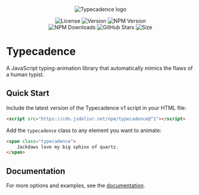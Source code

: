 <p style='text-align:center'>
    <img src='https://typecadence.colemarshall.net/images/typecadence_logo.svg' alt='Typecadence logo'>
</p>

<p style='text-align:center'>
    <img src='https://img.shields.io/npm/l/typecadence?style=for-the-badge' alt='License'>
    <img src='https://img.shields.io/github/package-json/v/ccmars/typecadence/main?style=for-the-badge' alt='Version'>
    <img src='https://img.shields.io/npm/v/typecadence?style=for-the-badge' alt='NPM Version'>
    <br>
    <img src='https://img.shields.io/npm/dt/typecadence?style=for-the-badge' alt='NPM Downloads'>
    <img src='https://img.shields.io/github/stars/ccmars/typecadence?style=for-the-badge' alt='GitHub Stars'>
    <img src='https://img.shields.io/github/size/ccmars/typecadence/dist%2Ftypecadence.js?style=for-the-badge' alt='Size'>
</p>

# Typecadence
A JavaScript typing-animation library that automatically mimics the flaws of a human typist.

## Quick Start
Include the latest version of the Typecadence v1 script in your HTML file:
```html
<script src="https://cdn.jsdelivr.net/npm/typecadence@^1"></script>
```

Add the `typecadence` class to any element you want to animate:
```html
<span class="typecadence">
    Jackdaws love my big sphinx of quartz.
</span>
```

## Documentation
For more options and examples, see the [documentation](https://typecadence.colemarshall.net/).